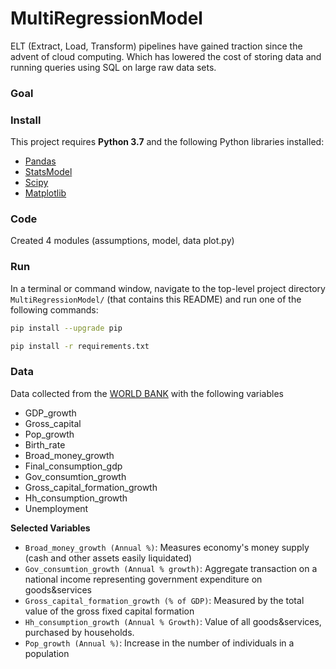 # MultiRegressionModel
ELT (Extract, Load, Transform) pipelines have gained traction since the advent of cloud computing. Which has lowered the cost of storing data and running queries using SQL on large raw data sets. 

### Goal




### Install
This project requires **Python 3.7** and the following Python libraries installed:

- [Pandas](http://pandas.pydata.org)
- [StatsModel](https://www.statsmodels.org/stable/index.html)
- [Scipy](https://www.scipy.org/)
- [Matplotlib](https://matplotlib.org/)


### Code

Created 4 modules (assumptions, model, data plot.py)


### Run

In a terminal or command window, navigate to the top-level project directory `MultiRegressionModel/` (that contains this README) and run one of the following commands:

```bash
pip install --upgrade pip
``` 
```bash
pip install -r requirements.txt
``` 

### Data

Data collected from the [WORLD BANK](https://data.worldbank.org/) with the following variables
- GDP_growth
- Gross_capital
- Pop_growth
- Birth_rate
- Broad_money_growth
- Final_consumption_gdp
- Gov_consumtion_growth
- Gross_capital_formation_growth
- Hh_consumption_growth
- Unemployment

**Selected Variables**
- `Broad_money_growth (Annual %)`: Measures economy's money supply (cash and other assets easily liquidated)
- `Gov_consumtion_growth (Annual % growth)`: Aggregate transaction on a national income representing government expenditure on goods&services
- `Gross_capital_formation_growth (% of GDP)`: Measured by the total value of the gross fixed capital formation
- `Hh_consumption_growth (Annual % Growth)`: Value of all goods&services, purchased by households.
- `Pop_growth (Annual %)`: Increase in the number of individuals in a population
